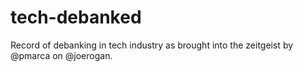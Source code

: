 # tech-debanked
Record of debanking in tech industry as brought into the zeitgeist by @pmarca on @joerogan.

